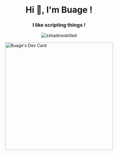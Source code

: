 <h1 align="center">Hi 👋, I'm Buage !</h1>
<h3 align="center">I like scripting things !</h3>
<p align="center"> <img src="https://komarev.com/ghpvc/?username=Buage&label=Profile%20views&color=0e75b6&style=flat" alt="zshadowskilled" /> </p>
<div style="display: flex; justify-content: center;">
  <a href="https://app.daily.dev/buage">
    <img style="margin-left: 50%; transform: translateX(-50%)" src="https://api.daily.dev/devcards/v2/2Qa8v0tapoLM2OExwBS3c.png?type=default&r=ryp" width="356" alt="Buage's Dev Card"/>
  </a>
</div>
